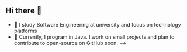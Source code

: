 ## Hi there 👋

- 🌱 I study Software Engineering at university and focus on technology platforms
- 🔭 Currently, I program in Java. I work on small projects and plan to contribute to open-source on GitHub soon.
-->
